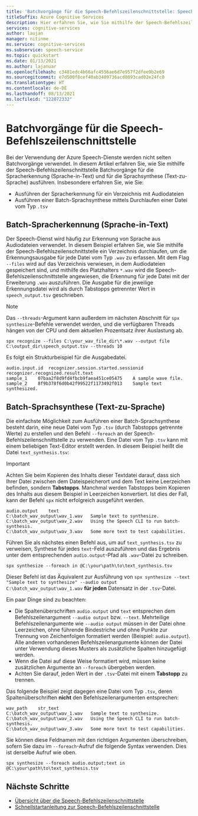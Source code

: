 ```yaml
---
title: 'Batchvorgänge für die Speech-Befehlszeilenschnittstelle: Speech-Dienst'
titleSuffix: Azure Cognitive Services
description: Hier erfahren Sie, wie Sie mithilfe der Speech-Befehlszeilenschnittstelle Batchvorgänge für die Spracherkennung (Sprache-in-Text) und für die Sprachsynthese (Text-zu-Sprache) ausführen.
services: cognitive-services
author: laujan
manager: nitinme
ms.service: cognitive-services
ms.subservice: speech-service
ms.topic: quickstart
ms.date: 01/13/2021
ms.author: lajanuar
ms.openlocfilehash: c3481edc4b66afc4556ae6d7e957f2dfee9b2e69
ms.sourcegitcommit: e7d500f8cef40ab3409736acd0893cad02e24fc0
ms.translationtype: HT
ms.contentlocale: de-DE
ms.lasthandoff: 08/13/2021
ms.locfileid: "122072332"
---
```

# <a name="speech-cli-batch-operations"></a>Batchvorgänge für die Speech-Befehlszeilenschnittstelle

Bei der Verwendung der Azure Speech-Dienste werden nicht selten Batchvorgänge verwendet. In diesem Artikel erfahren Sie, wie Sie mithilfe der Speech-Befehlszeilenschnittstelle Batchvorgänge für die Spracherkennung (Sprache-in-Text) und für die Sprachsynthese (Text-zu-Sprache) ausführen. Insbesondere erfahren Sie, wie Sie:

* Ausführen der Spracherkennung für ein Verzeichnis mit Audiodateien
* Ausführen einer Batch-Sprachsynthese mittels Durchlaufen einer Datei vom Typ `.tsv`

## <a name="batch-speech-to-text-speech-recognition"></a>Batch-Spracherkennung (Sprache-in-Text)

Der Speech-Dienst wird häufig zur Erkennung von Sprache aus Audiodateien verwendet. In diesem Beispiel erfahren Sie, wie Sie mithilfe der Speech-Befehlszeilenschnittstelle ein Verzeichnis durchlaufen, um die Erkennungsausgabe für jede Datei vom Typ `.wav` zu erfassen. Mit dem Flag `--files` wird auf das Verzeichnis verwiesen, in dem Audiodateien gespeichert sind, und mithilfe des Platzhalters `*.wav` wird die Speech-Befehlszeilenschnittstelle angewiesen, die Erkennung für jede Datei mit der Erweiterung `.wav` auszuführen. Die Ausgabe für die jeweilige Erkennungsdatei wird als durch Tabstopps getrennter Wert in `speech_output.tsv` geschrieben.

> [!NOTE]
> Das `--threads`-Argument kann außerdem im nächsten Abschnitt für `spx synthesize`-Befehle verwendet werden, und die verfügbaren Threads hängen von der CPU und dem aktuellen Prozentsatz ihrer Auslastung ab.

```console
spx recognize --files C:\your_wav_file_dir\*.wav --output file C:\output_dir\speech_output.tsv --threads 10
```

Es folgt ein Strukturbeispiel für die Ausgabedatei.

```output
audio.input.id  recognizer.session.started.sessionid    recognizer.recognized.result.text
sample_1    07baa2f8d9fd4fbcb9faea451ce05475    A sample wave file.
sample_2    8f9b378f6d0b42f99522f1173492f013    Sample text synthesized.
```

## <a name="batch-text-to-speech-speech-synthesis"></a>Batch-Sprachsynthese (Text-zu-Sprache)

Die einfachste Möglichkeit zum Ausführen einer Batch-Sprachsynthese besteht darin, eine neue Datei vom Typ `.tsv` (durch Tabstopps getrennte Werte) zu erstellen und den Befehl `--foreach` an der Speech-Befehlszeilenschnittstelle zu verwenden. Eine Datei vom Typ `.tsv` kann mit einem beliebigen Text-Editor erstellt werden. In diesem Beispiel heißt die Datei `text_synthesis.tsv`:

>[!IMPORTANT]
> Achten Sie beim Kopieren des Inhalts dieser Textdatei darauf, dass sich Ihrer Datei zwischen dem Dateispeicherort und dem Text keine Leerzeichen befinden, sondern **Tabstopps**. Manchmal werden Tabstopps beim Kopieren des Inhalts aus diesem Beispiel in Leerzeichen konvertiert. Ist dies der Fall, kann der Befehl `spx` nicht erfolgreich ausgeführt werden.

```Input
audio.output    text
C:\batch_wav_output\wav_1.wav   Sample text to synthesize.
C:\batch_wav_output\wav_2.wav   Using the Speech CLI to run batch-synthesis.
C:\batch_wav_output\wav_3.wav   Some more text to test capabilities.
```

Führen Sie als nächstes einen Befehl aus, um auf `text_synthesis.tsv` zu verweisen, Synthese für jedes `text`-Feld auszuführen und das Ergebnis unter dem entsprechenden `audio.output`-Pfad als `.wav`-Datei zu schreiben.

```console
spx synthesize --foreach in @C:\your\path\to\text_synthesis.tsv
```

Dieser Befehl ist das Äquivalent zur Ausführung von `spx synthesize --text "Sample text to synthesize" --audio output C:\batch_wav_output\wav_1.wav` **für jeden** Datensatz in der `.tsv`-Datei.

Ein paar Dinge sind zu beachten:

* Die Spaltenüberschriften `audio.output` und `text` entsprechen dem Befehlszeilenargument `--audio output` bzw. `--text`. Mehrteilige Befehlszeilenargumente wie `--audio output` müssen in der Datei ohne Leerzeichen, ohne führende Bindestriche und ohne Punkte zur Trennung von Zeichenfolgen formatiert werden (Beispiel: `audio.output`). Alle anderen vorhandenen Befehlszeilenargumente können der Datei unter Verwendung dieses Musters als zusätzliche Spalten hinzugefügt werden.
* Wenn die Datei auf diese Weise formatiert wird, müssen keine zusätzlichen Argumente an `--foreach` übergeben werden.
* Achten Sie darauf, jeden Wert in der `.tsv`-Datei mit einem **Tabstopp** zu trennen.

Das folgende Beispiel zeigt dagegen eine Datei vom Typ `.tsv`, deren Spaltenüberschriften **nicht** den Befehlszeilenargumenten entsprechen:

```Input
wav_path    str_text
C:\batch_wav_output\wav_1.wav   Sample text to synthesize.
C:\batch_wav_output\wav_2.wav   Using the Speech CLI to run batch-synthesis.
C:\batch_wav_output\wav_3.wav   Some more text to test capabilities.
```

Sie können diese Feldnamen mit den richtigen Argumenten überschreiben, sofern Sie dazu im `--foreach`-Aufruf die folgende Syntax verwenden. Dies ist derselbe Aufruf wie oben.

```console
spx synthesize --foreach audio.output;text in @C:\your\path\to\text_synthesis.tsv
```

## <a name="next-steps"></a>Nächste Schritte

* [Übersicht über die Speech-Befehlszeilenschnittstelle](./spx-overview.md)
* [Schnellstartanleitung zur Speech-Befehlszeilenschnittstelle](./spx-basics.md)
